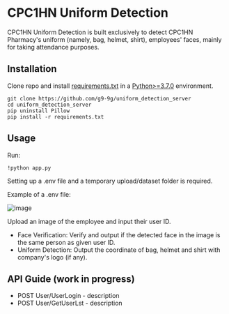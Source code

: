 # CPC1HN Uniform Detection

CPC1HN Uniform Detection is built exclusively to detect CPC1HN Pharmacy's uniform (namely, bag, helmet, shirt), employees' faces, mainly for taking attendance purposes. 

## Installation
Clone repo and install [requirements.txt](https://github.com/g9-9g/uniform_detection_server/blob/main/requirements.txt) in a [Python>=3.7.0](https://www.python.org/) environment.

```
git clone https://github.com/g9-9g/uniform_detection_server
cd uniform_detection_server
pip uninstall Pillow
pip install -r requirements.txt
```

## Usage
Run:
```
!python app.py
```
Setting up a .env file and a temporary upload/dataset folder is required. 

Example of a .env file:

![image](https://imgur.com/vKvuB9V.png)

Upload an image of the employee and input their user ID. 
* Face Verification: Verify and output if the detected face in the image is the same person as given user ID.
* Uniform Detection: Output the coordinate of bag, helmet and shirt with company's logo (if any).

## API Guide (work in progress)
* POST User/UserLogin - description
* POST User/GetUserLst - description
